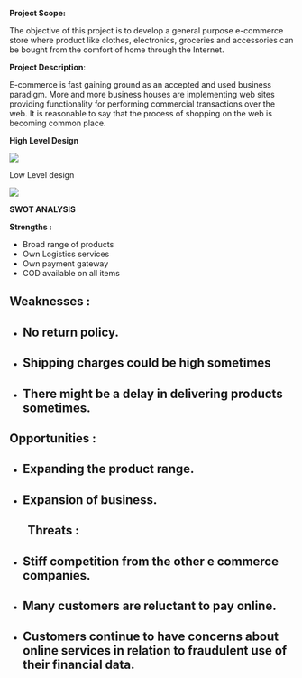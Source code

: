 ﻿**Project Scope:**

The objective of this project is to develop a general  purpose e-commerce store where product like clothes, electronics, groceries and accessories can be bought from the comfort of home through the Internet. 

**Project Description**:

E-commerce is fast gaining ground as an accepted and used business paradigm. More and more business houses are implementing web sites providing functionality for performing commercial transactions over the web. It is reasonable to say that the process of shopping on the web is becoming common place.

**High Level Design**

![](Aspose.Words.57608468-81a1-471c-8f77-a84eea9f9334.001.png)





Low Level design

![](Aspose.Words.57608468-81a1-471c-8f77-a84eea9f9334.002.png)

**SWOT ANALYSIS**

**Strengths  :**

- Broad range of products
- Own Logistics services
- Own payment gateway
- COD available on all items

## **Weaknesses :**
- ## No return policy.
- ## Shipping charges could be high sometimes
- ## There might be a delay in delivering products sometimes.
## **Opportunities :**
- ## Expanding the product range.
- ## Expansion of business.
## 
## `   `**Threats  :**
- ## Stiff competition from the other e commerce companies.
- ## Many customers are reluctant to pay online.
- ## Customers continue to have concerns about online services in relation to fraudulent use of their financial data.
##
##





